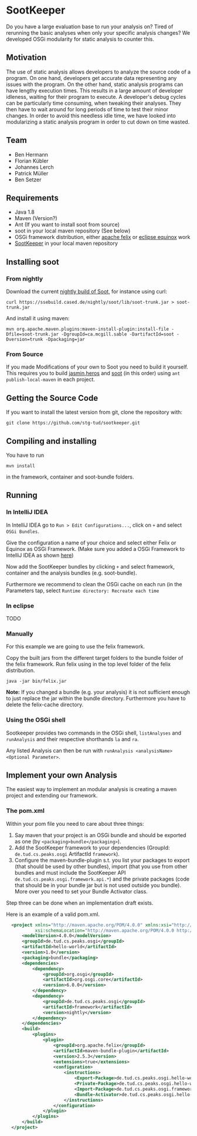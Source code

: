 # SootKeeper
Do you have a large evaluation base to run your analysis on? Tired of rerunning the basic analyses when only your specific analysis changes? We developed OSGi modularity for static analysis to counter this.

## Motivation
The use of static analysis allows developers to analyze the source code of a program. On one hand, developers get accurate data representing any issues with the program. On the other hand, static analysis programs can have lengthy execution times. This results in a large amount of developer idleness, waiting for their program to execute. A developer's debug cycles can be particularly time consuming, when tweaking their analyses. They then have to wait around for long periods of time to test their minor changes. In order to avoid this needless idle time, we have looked into modularizing a static analysis program in order to cut down on time wasted.

## Team
* Ben Hermann
* Florian Kübler
* Johannes Lerch
* Patrick Müller
* Ben Setzer

## Requirements
* Java 1.8
* Maven (Version?)
* Ant (If you want to install soot from source)
* soot in your local maven repository (See below)
* OSGi framework distribution, either [apache felix](https://felix.apache.org/downloads.cgi) or [eclipse equinox](http://download.eclipse.org/equinox/) work
* [SootKeeper](https://github.com/stg-tud/sootconfig) in your local maven repository

## Installing soot
### From nightly
Download the current [nightly build of Soot](https://github.com/Sable/soot#how-do-i-obtain-the-nightly-builds), for instance using curl:

    curl https://ssebuild.cased.de/nightly/soot/lib/soot-trunk.jar > soot-trunk.jar
    
And install it using maven:

    mvn org.apache.maven.plugins:maven-install-plugin:install-file -Dfile=soot-trunk.jar -DgroupId=ca.mcgill.sable -DartifactId=soot -Dversion=trunk -Dpackaging=jar


### From Source
If you made Modifications of your own to Soot you need to build it yourself.
This requires you to build [jasmin](https://github.com/Sable/jasmin),[heros](https://github.com/Sable/heros) and [soot](https://github.com/Sable/soot) (in this order) using
`ant publish-local-maven` in each project.

## Getting the Source Code
If you want to install the latest version from git, clone the repository with:

    git clone https://github.com/stg-tud/sootkeeper.git

## Compiling and installing
You have to run

    mvn install    
in the framework, container and soot-bundle folders.

## Running
### In IntelliJ IDEA
In IntelliJ IDEA go to `Run > Edit Configurations...`, click on `+` and select `OSGi Bundles`.

Give the configuration a name of your choice and select either Felix or Equinox as OSGi Framework. (Make sure you added a OSGi Framework to IntelliJ IDEA as shown [here](https://www.jetbrains.com/idea/help/osgi-framework-instances.html))

Now add the SootKeeper bundles by clicking `+` and select framework, container and the analysis bundles (e.g. soot-bundle).

Furthermore we recommend to clean the OSGi cache on each run (in the Parameters tap, select `Runtime directory: Recreate each time`

### In eclipse
TODO

### Manually
For this example we are going to use the felix framework.

Copy the built jars from the different target folders to the bundle folder of the felix framework.
Run felix using in the top level folder of the felix distribution.

    java -jar bin/felix.jar

**Note:** If you changed a bundle (e.g. your analysis) it is not sufficient enough to just replace the jar within the bundle directory. Furthermore you have to delete the felix-cache directory.

### Using the OSGi shell

Sootkeeper provides two commands in the OSGi shell, `listAnalyses` and `runAnalysis` and their respective shorthands `la` and `ra`.

Any listed Analysis can then be run with `runAnalysis <analysisName> <Optional Parameter>`.


## Implement your own Analysis
The easiest way to implement an modular analysis is creating a maven project and extending our framework.

### The pom.xml
Within your pom file you need to care about three things:

1. Say maven that your project is an OSGi bundle and should be exported as one (by `<packaging>bundle</packaging>`).
2. Add the SootKeeper framework to your dependencies (GroupId: `de.tud.cs.peaks.osgi` ArtifactId `framework`).
3. Configure the maven-bundle-plugin s.t. you list your packages to export (that should be used by other bundles), import (that you use from other bundles and must include the SootKeeper API `de.tud.cs.peaks.osgi.framework.api.*`) and the private packages (code that should be in your bundle jar but is not used outside you bundle). More over you need to set your Bundle Activator class.

Step three can be done when an implementation draft exists.

Here is an example of a valid pom.xml.

```xml
  <project xmlns="http://maven.apache.org/POM/4.0.0" xmlns:xsi="http://www.w3.org/2001/XMLSchema-instance"
           xsi:schemaLocation="http://maven.apache.org/POM/4.0.0 http://maven.apache.org/xsd/maven-4.0.0.xsd">
      <modelVersion>4.0.0</modelVersion>
      <groupId>de.tud.cs.peaks.osgi</groupId>
      <artifactId>hello-world</artifactId>
      <version>1.0</version>
      <packaging>bundle</packaging>
      <dependencies>
          <dependency>
              <groupId>org.osgi</groupId>
              <artifactId>org.osgi.core</artifactId>
              <version>6.0.0</version>
          </dependency>
          <dependency>
              <groupId>de.tud.cs.peaks.osgi</groupId>
              <artifactId>framework</artifactId>
              <version>nightly</version>
          </dependency>
      </dependencies>
      <build>
          <plugins>
              <plugin>
                  <groupId>org.apache.felix</groupId>
                  <artifactId>maven-bundle-plugin</artifactId>
                  <version>2.5.3</version>
                  <extensions>true</extensions>
                  <configuration>
                      <instructions>
                          <Export-Package>de.tud.cs.peaks.osgi.hello-world.api</Export-Package>
                          <Private-Package>de.tud.cs.peaks.osgi.hello-world.*</Private-Package>
                          <Import-Package>de.tud.cs.peaks.osgi.framework.api.*</Import-Package>
                          <Bundle-Activator>de.tud.cs.peaks.osgi.hello-world.Activator</Bundle-Activator>
                      </instructions>
                  </configuration>
              </plugin>
          </plugins>
      </build>
  </project>
```
